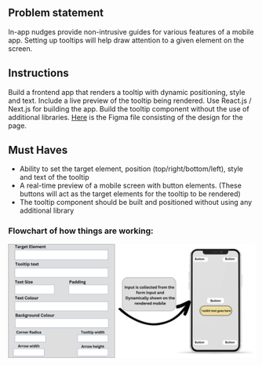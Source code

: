 ## Problem statement
In-app nudges provide non-intrusive guides for various features of a mobile app. Setting up
tooltips will help draw attention to a given element on the screen.
## Instructions
Build a frontend app that renders a tooltip with dynamic positioning, style and text. Include
a live preview of the tooltip being rendered. Use React.js / Next.js for building the app. Build
the tooltip component without the use of additional libraries.
[Here](https://www.figma.com/file/4R3kMsVcgfMnyUInM9E6OH/Plotline-Frontend-Assignment?type=design&node-id=0-1&mode=design&t=BVSNtPyv6Sb8Ja3X-0) is the Figma file consisting of the design for the page.
## Must Haves
- Ability to set the target element, position (top/right/bottom/left), style and text of
the tooltip
- A real-time preview of a mobile screen with button elements. (These buttons will act
as the target elements for the tooltip to be rendered)
- The tooltip component should be built and positioned without using any additional
library

### Flowchart of how things are working:
<p align="center">
  <img src="https://github.com/sanz17/dynamic-tooltip/blob/main/Target%20Element.png">
</p>